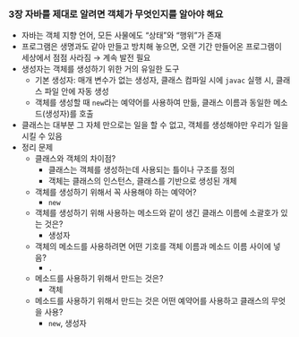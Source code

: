 ### 3장 자바를 제대로 알려면 객체가 무엇인지를 알아야 해요

- 자바는 객체 지향 언어, 모든 사물에도 “상태”와 “행위”가 존재
- 프로그램은 생명과도 같아 만들고 방치해 놓으면, 오랜 기간 만들어온 프로그램이 세상에서 점점 사라짐 → 계속 발전 필요
- 생성자는 객체를 생성하기 위한 거의 유일한 도구
    - 기본 생성자: 매개 변수가 없는 생성자, 클래스 컴파일 시에 `javac` 실행 시, 클래스 파일 안에 자동 생성
    - 객체를 생성할 때 `new`라는 예약어를 사용하여 만듦, 클래스 이름과 동일한 메소드(생성자)를 호출
- 클래스는 대부분 그 자체 만으로는 일을 할 수 없고, 객체를 생성해야만 우리가 일을 시킬 수 있음
- 정리 문제
    - 클래스와 객체의 차이점?
        - 클래스는 객체를 생성하는데 사용되는 틀이나 구조를 정의
        - 객체는 클래스의 인스턴스, 클래스를 기반으로 생성된 개체
    - 객체를 생성하기 위해서 꼭 사용해야 하는 예약어?
        - `new`
    - 객체를 생성하기 위해 사용하는 메소드와 같이 생긴 클래스 이름에 소괄호가 있는 것은?
        - 생성자
    - 객체의 메소드를 사용하려면 어떤 기호를 객체 이름과 메소드 이름 사이에 넣음?
        - `.`
    - 메소드를 사용하기 위해서 만드는 것은?
        - 객체
    - 메소드를 사용하기 위해서 만드는 것은 어떤 예약어를 사용하고 클래스의 무엇을 사용?
        - `new`, 생성자